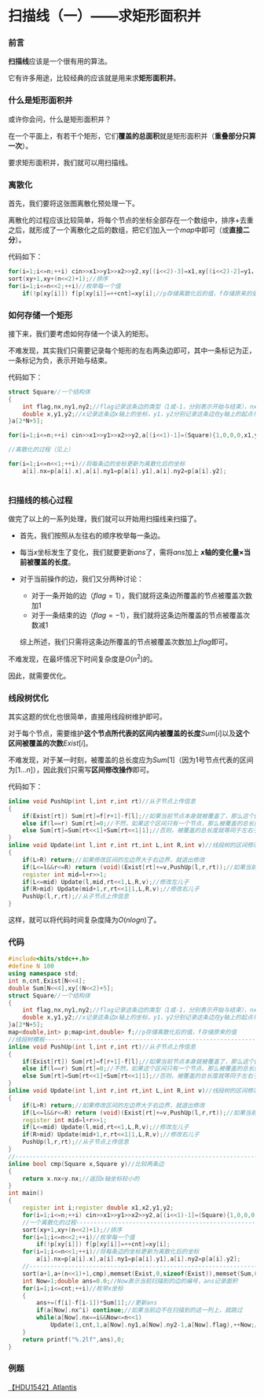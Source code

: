 # 扫描线（一）——求矩形面积并

### 前言

**扫描线**应该是一个很有用的算法。

它有许多用途，比较经典的应该就是用来求**矩形面积并**。

### 什么是矩形面积并

或许你会问，什么是矩形面积并？

在一个平面上，有若干个矩形，它们**覆盖的总面积**就是矩形面积并（**重叠部分只算一次**）。

要求矩形面积并，我们就可以用扫描线。

### 离散化

首先，我们要将这张图离散化预处理一下。

离散化的过程应该比较简单，将每个节点的坐标全部存在一个数组中，排序+去重之后，就形成了一个离散化之后的数组，把它们加入一个$map$中即可（或**直接二分**）。

代码如下：

```cpp
for(i=1;i<=n;++i) cin>>x1>>y1>>x2>>y2,xy[(i<<2)-3]=x1,xy[(i<<2)-2]=y1，xy[(i<<2)-1]=y2,xy[i<<2]=x2;//将每一个点的坐标全部存在一个数组中
sort(xy+1,xy+(n<<2)+1);//排序
for(i=1;i<=n<<2;++i)//枚举每一个值 
	if(!p[xy[i]]) f[p[xy[i]]=++cnt]=xy[i];//p存储离散化后的值，f存储原来的值，需去重
```

### 如何存储一个矩形

接下来，我们要考虑如何存储一个读入的矩形。

不难发现，其实我们只需要记录每个矩形的左右两条边即可，其中一条标记为正，一条标记为负，表示开始与结束。

代码如下：

```cpp
struct Square//一个结构体
{
    int flag,nx,ny1,ny2;//flag记录这条边的类型（1或-1，分别表示开始与结束），nx，ny1，ny2分别存储x，y1，y2离散化后的值
    double x,y1,y2;//x记录这条边x轴上的坐标，y1，y2分别记录这条边在y轴上的起点与终点
}a[2*N+5];

for(i=1;i<=n;++i) cin>>x1>>y1>>x2>>y2,a[(i<<1)-1]=(Square){1,0,0,0,x1,y1,y2},a[i<<1]=(Square){-1,0,0,0,x2,y1,y2};//读入并存储每一个矩形

//离散化的过程（见上）

for(i=1;i<=n<<1;++i)//将每条边的坐标更新为离散化后的坐标
	a[i].nx=p[a[i].x],a[i].ny1=p[a[i].y1],a[i].ny2=p[a[i].y2];
        
```

### 扫描线的核心过程

做完了以上的一系列处理，我们就可以开始用扫描线来扫描了。

-   首先，我们按照从左往右的顺序枚举每一条边。
    
-   每当$x$坐标发生了变化，我们就要更新$ans$了，需将$ans$加上 **$x$轴的变化量×当前被覆盖的长度**。
    
-   对于当前操作的边，我们又分两种讨论：
    
    -   对于一条开始的边（$flag=1$），我们就将这条边所覆盖的节点被覆盖次数加$1$
    -   对于一条结束的边（$flag=-1$），我们就将这条边所覆盖的节点被覆盖次数减$1$
    
    综上所述，我们只需将这条边所覆盖的节点被覆盖次数加上$flag$即可。
    

不难发现，在最坏情况下时间复杂度是$O(n^2)$的。

因此，就需要优化。

### 线段树优化

其实这题的优化也很简单，直接用线段树维护即可。

对于每个节点，需要维护**这个节点所代表的区间内被覆盖的长度**$Sum[i]$以及**这个区间被覆盖的次数**$Exist[i]$。

不难发现，对于某一时刻，被覆盖的总长度应为$Sum[1]$（因为$1$号节点代表的区间为$[1...n]$），因此我们只需写**区间修改操作**即可。

代码如下：

```cpp
inline void PushUp(int l,int r,int rt)//从子节点上传信息
{
    if(Exist[rt]) Sum[rt]=f[r+1]-f[l];//如果当前节点本身就被覆盖了，那么这个区间被覆盖的总长度就是f[r+1]-f[l]
    else if(l==r) Sum[rt]=0;//不然，如果这个区间只有一个节点，那么被覆盖的总长度为0
    else Sum[rt]=Sum[rt<<1]+Sum[rt<<1|1];//否则，被覆盖的总长度就等同于左右子节点被覆盖的总长度之和
}
inline void Update(int l,int r,int rt,int L,int R,int v)//线段树的区间修改
{
    if(L>R) return;//如果修改区间的左边界大于右边界，就退出修改
    if(L<=l&&r<=R) return (void)(Exist[rt]+=v,PushUp(l,r,rt));//如果当前区间被修改区间包含，就更新当前节点信息
    register int mid=l+r>>1;
    if(L<=mid) Update(l,mid,rt<<1,L,R,v);//修改左儿子
    if(R>mid) Update(mid+1,r,rt<<1|1,L,R,v);//修改右儿子
    PushUp(l,r,rt);//从子节点上传信息
}
```

这样，就可以将代码时间复杂度降为$O(nlogn)$了。

### 代码

```cpp
#include<bits/stdc++.h>
#define N 100
using namespace std;
int n,cnt,Exist[N<<4];
double Sum[N<<4],xy[(N<<2)+5];
struct Square//一个结构体
{
    int flag,nx,ny1,ny2;//flag记录这条边的类型（1或-1，分别表示开始与结束），nx，ny1，ny2分别存储x，y1，y2离散化后的值
    double x,y1,y2;//x记录这条边x轴上的坐标，y1，y2分别记录这条边在y轴上的起点与终点
}a[2*N+5];
map<double,int> p;map<int,double> f;//p存储离散化后的值，f存储原来的值
//线段树模板--------------------------------------------------------------------
inline void PushUp(int l,int r,int rt)//从子节点上传信息
{
    if(Exist[rt]) Sum[rt]=f[r+1]-f[l];//如果当前节点本身就被覆盖了，那么这个区间被覆盖的总长度就是f[r+1]-f[l]
    else if(l==r) Sum[rt]=0;//不然，如果这个区间只有一个节点，那么被覆盖的总长度为0
    else Sum[rt]=Sum[rt<<1]+Sum[rt<<1|1];//否则，被覆盖的总长度就等同于左右子节点被覆盖的总长度之和
}
inline void Update(int l,int r,int rt,int L,int R,int v)//线段树的区间修改
{
    if(L>R) return;//如果修改区间的左边界大于右边界，就退出修改
    if(L<=l&&r<=R) return (void)(Exist[rt]+=v,PushUp(l,r,rt));//如果当前区间被修改区间包含，就更新当前节点信息
    register int mid=l+r>>1;
    if(L<=mid) Update(l,mid,rt<<1,L,R,v);//修改左儿子
    if(R>mid) Update(mid+1,r,rt<<1|1,L,R,v);//修改右儿子
    PushUp(l,r,rt);//从子节点上传信息
}
//----------------------------------------------------------------------------
inline bool cmp(Square x,Square y)//比较两条边
{
    return x.nx<y.nx;//返回x轴坐标较小的
}
int main()
{
    register int i;register double x1,x2,y1,y2;
    for(i=1;i<=n;++i) cin>>x1>>y1>>x2>>y2,a[(i<<1)-1]=(Square){1,0,0,0,xy[(i<<2)-3]=x1,xy[(i<<2)-2]=y1,xy[(i<<2)-1]=y2},a[i<<1]=(Square){-1,0,0,0,xy[i<<2]=x2,y1,y2};
    //一个离散化的过程--------------------------------------------------------------------
    sort(xy+1,xy+(n<<2)+1);//排序
    for(i=1;i<=n<<2;++i)//枚举每一个值 
        if(!p[xy[i]]) f[p[xy[i]]=++cnt]=xy[i];
    for(i=1;i<=n<<1;++i)//将每条边的坐标更新为离散化后的坐标
        a[i].nx=p[a[i].x],a[i].ny1=p[a[i].y1],a[i].ny2=p[a[i].y2];
    //--------------------------------------------------------------------------------
    sort(a+1,a+(n<<1)+1,cmp),memset(Exist,0,sizeof(Exist)),memset(Sum,0,sizeof(Sum));
    int Now=1;double ans=0.0;//Now表示当前扫描到的边的编号，ans记录面积
    for(i=1;i<=cnt;++i)//枚举x坐标
    {
        ans+=(f[i]-f[i-1])*Sum[1];//更新ans
        if(a[Now].nx^i) continue;//如果当前边不在扫描到的这一列上，就跳过
        while(a[Now].nx==i&&Now<=n<<1)
            Update(1,cnt,1,a[Now].ny1,a[Now].ny2-1,a[Now].flag),++Now;//修改，操作下一条边
    }
    return printf("%.2lf",ans),0;
}
```

### 例题

[【HDU1542】Atlantis](https://www.cnblogs.com/chenxiaoran666/p/HDU1542.html)
